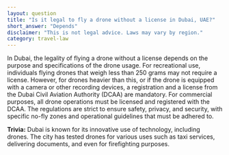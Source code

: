 ```yaml
---
layout: question
title: "Is it legal to fly a drone without a license in Dubai, UAE?"
short_answer: "Depends"
disclaimer: "This is not legal advice. Laws may vary by region."
category: travel-law
---
```

In Dubai, the legality of flying a drone without a license depends on the purpose and specifications of the drone usage. For recreational use, individuals flying drones that weigh less than 250 grams may not require a license. However, for drones heavier than this, or if the drone is equipped with a camera or other recording devices, a registration and a license from the Dubai Civil Aviation Authority (DCAA) are mandatory. For commercial purposes, all drone operations must be licensed and registered with the DCAA. The regulations are strict to ensure safety, privacy, and security, with specific no-fly zones and operational guidelines that must be adhered to.

**Trivia:** Dubai is known for its innovative use of technology, including drones. The city has tested drones for various uses such as taxi services, delivering documents, and even for firefighting purposes.
